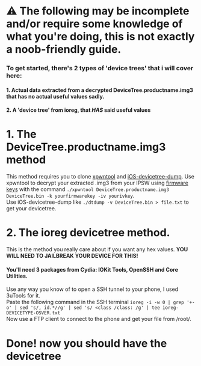# ⚠️ The following may be incomplete and/or require some knowledge of what you're doing, this is not exactly a noob-friendly guide.
### To get started, there's 2 types of 'device trees' that i will cover here:
#### 1. Actual data extracted from a decrypted DeviceTree.productname.img3 that has no actual useful values sadly.
#### 2. A 'device tree' from ioreg, that *HAS* said useful values


# 1. The DeviceTree.productname.img3 method
This method requires you to clone [xpwntool](https://github.com/planetbeing/xpwn) and [iOS-devicetree-dump](https://github.com/freedomtan/iOS-device-tree-dump).
Use xpwntool to decrypt your extracted .img3 from your IPSW using [firmware keys](https://www.theiphonewiki.com/wiki/Firmware_Keys) with the command
```./xpwntool DeviceTree.productname.img3 DeviceTree.bin -k yourfirmwarekey -iv yourivkey```.  
Use iOS-devicetree-dump like ```./dtdump -v DeviceTree.bin > file.txt``` to get your devicetree.


# 2. The ioreg devicetree method.
This is the method you really care about if you want any hex values. **YOU WILL NEED TO JAILBREAK YOUR DEVICE FOR THIS!**  
#### You'll need 3 packages from Cydia: IOKit Tools, OpenSSH and Core Utilities.
Use any way you know of to open a SSH tunnel to your phone, I used 3uTools for it.  
Paste the following command in the SSH terminal ```ioreg -i -w 0 | grep '+-o' | sed 's/, id.*//g' | sed 's/ <class /class: /g' | tee ioreg-DEVICETYPE-OSVER.txt```  
Now use a FTP client to connect to the phone and get your file from /root/.


# Done! now you should have the devicetree
